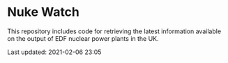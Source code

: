 # Nuke Watch

This repository includes code for retrieving the latest information available on the output of EDF nuclear power plants in the UK.

Last updated: 2021-02-06 23:05